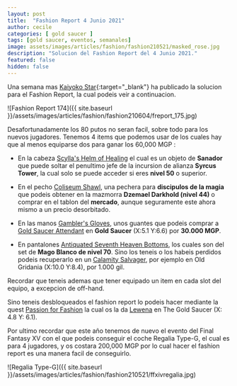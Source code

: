 ```yaml
---
layout: post
title:  "Fashion Report 4 Junio 2021"
author: cecile
categories: [ gold saucer ]
tags: [gold saucer, eventos, semanales]
image: assets/images/articles/fashion/fashion210521/masked_rose.jpg
description: "Solucion del Fashion Report del 4 Junio 2021."
featured: false
hidden: false
---
```


Una semana mas [Kaiyoko Star](https://twitter.com/kaiyokostar){:target="_blank"} ha publicado la solucion para el Fashion Report, la cual podeis veir a continuacion.

![Fashion Report 174]({{ site.baseurl }}/assets/images/articles/fashion/fashion210604/freport_175.jpg)

Desafortunadamente los 80 putos no seran facil, sobre todo para los nuevos jugadores. Tenemos 4 items que podemos usar de los cuales hay que al menos equiparse dos para ganar los 60,000 MGP :

- En la cabeza <a href="https://eu.finalfantasyxiv.com/lodestone/playguide/db/item/213808d6b66" class="eorzeadb_link" target="_blank">Scylla's Helm of Healing</a> el cual es un objeto de **Sanador** que puede soltar el penultimo jefe de la incursion de alianza **Syrcus Tower**, la cual solo se puede acceder si eres **nivel 50** o superior.

- En el pecho <a href="https://eu.finalfantasyxiv.com/lodestone/playguide/db/item/ff556b25722/" class="eorzeadb_link" target="_blank">Coliseum Shawl</a>, una pechera para **discipulos de la magia** que podeis obtener en la mazmorra **Dzemael Darkhold (nivel 44)** o comprar en el tablon del **mercado**, aunque seguramente este ahora mismo a un precio desorbitado.

- En las manos <a href="https://eu.finalfantasyxiv.com/lodestone/playguide/db/item/b6f5f824586/" class="eorzeadb_link" target="_blank">Gambler's Gloves</a>, unos guantes que podeis comprar a <a href="https://eu.finalfantasyxiv.com/lodestone/playguide/db/shop/c644e9a1b2b/?item=b6f5f824586&type=currency" class="eorzeadb_link" target="_blank">Gold Saucer Attendant</a> en **Gold Saucer** (X:5.1 Y:6.6) por **30.000 MGP**.

- En pantalones <a href="https://eu.finalfantasyxiv.com/lodestone/playguide/db/item/590c8bfb6fb/" class="eorzeadb_link" target="_blank">Antiquated Seventh Heaven Bottoms</a>, los cuales son del set de **Mago Blanco de nivel 70**. Sino los teneis o los habeis perdidos podeis recuperarlo en un <a href="https://eu.finalfantasyxiv.com/lodestone/playguide/db/shop/350cd619ffd/?item=590c8bfb6fb&type=gil" class="eorzeadb_link" target="_blank">Calamity Salvager</a>, por ejemplo en Old Gridania (X:10.0 Y:8.4), por 1.000 gil.

Recordar que teneis ademas que tener equipado un item en cada slot del equipo, a excepcion de off-hand.

Sino teneis desbloqueados el fashion report lo podeis hacer mediante la quest <a href="https://eu.finalfantasyxiv.com/lodestone/playguide/db/quest/bd8144d7d23" class="eorzeadb_link" target="_blank">Passion for Fashion</a> la cual os la da <a href="https://eu.finalfantasyxiv.com/lodestone/playguide/db/npc/npc/bfd5ce76f91/" class="eorzeadb_link" target="_blank">Lewena</a> en The Gold Saucer (X: 4.8 Y: 6.1).

Por ultimo recordar que este año tenemos de nuevo el evento del Final Fantasy XV con el que podeis conseguir el coche Regalia Type-G, el cual es para 4 jugadores, y os costara 200,000 MGP por lo cual hacer el fashion report es una manera facil de conseguirlo.

![Regalia Type-G]({{ site.baseurl }}/assets/images/articles/fashion/fashion210521/ffxivregalia.jpg)
